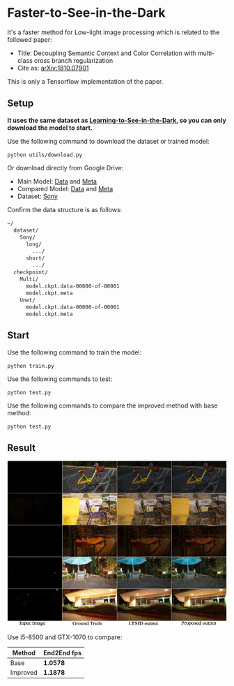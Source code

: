 # Faster-to-See-in-the-Dark

It's a faster method for Low-light image processing which is related to the followed paper:

- Title: Decoupling Semantic Context and Color Correlation with multi-class cross branch regularization
- Cite as: [arXiv:1810.07901](https://arxiv.org/abs/1810.07901)

This is only a Tensorflow implementation of the paper.

## Setup

**It uses the same dataset as [Learning-to-See-in-the-Dark](https://github.com/cchen156/Learning-to-See-in-the-Dark), so you can only download the model to start.**

Use the following command to download the dataset or trained model:

```
python utils/download.py
```

Or download directly from Google Drive:

- Main Model: [Data](https://drive.google.com/file/d/12yTMuJ6ldziXcIkIec2UmWs0urvDBYqn/view?usp=sharing) and [Meta](https://drive.google.com/file/d/1CRgzPUWFdo3qMhCrTh-GWYZ0D6SDhm74/view?usp=sharing)
- Compared Model: [Data](https://drive.google.com/file/d/1wmx7AM6XWHjHIvpErmIouQgbQoMxAymG/view?usp=sharing) and [Meta](https://drive.google.com/file/d/1OmrGMng1QuwUa8lf-_wBVvbRJwBr0ETr/view?usp=sharing)
- Dataset: [Sony](https://drive.google.com/file/d/10kpAcvldtcb9G2ze5hTcF1odzu4V_Zvh/view?usp=sharing)


Confirm the data structure is as follows:

```
~/
  dataset/
    Sony/
      long/
        .../
      short/
        .../
  checkpoint/
    Multi/
      model.ckpt.data-00000-of-00001
      model.ckpt.meta
    Unet/
      model.ckpt.data-00000-of-00001
      model.ckpt.meta

```

## Start

Use the following command to train the model:

```
python train.py
```

Use the following commands to test:

```
python test.py
```

Use the following commands to compare the improved method with base method:

```
python test.py
```

## Result

![Rusult](docs/imgs/result.png)

Use i5-8500 and GTX-1070 to compare:

| Method | End2End fps |
| ------ | ------ |
| Base | **1.0578** |
| Improved | **1.1878** |
